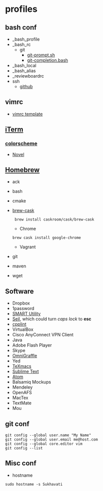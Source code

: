 # profiles


## bash conf
* _bash_profile
* _bash_rc
  * git
    + [git-prompt.sh](https://github.com/git/git/blob/master/contrib/completion/git-prompt.sh)
    + [git-completion.bash](https://github.com/git/git/blob/master/contrib/completion/git-completion.bash)
* _bash_local
* _bash_alias
* _reviewboardrc
* ssh
  * [github](https://help.github.com/articles/generating-ssh-keys/)

## vimrc
* [vimrc template](http://amix.dk/vim/vimrc.txt)

## [iTerm](http://iterm2.com)
### [colorscheme](http://iterm2colorschemes.com)
* [Novel](https://raw.githubusercontent.com/mbadolato/iTerm2-Color-Schemes/master/schemes/Novel.itermcolors)

## [Homebrew](http://brew.sh)
* ack
* bash
* cmake
* [brew-cask](http://caskroom.io)

  ```
   brew install caskroom/cask/brew-cask
  ```
  * Chrome
   ```
   brew cask install google-chrome
   ```
  * Vagrant
* git
* maven
* wget

## Software
* Dropbox
* 1password
* [SMART Utility](http://www.volitans-software.com/smart_utility.php)
* [Seil](https://pqrs.org/osx/karabiner/seil.html.en), which could turn *caps lock* to **esc**
* [cpplint](http://google-styleguide.googlecode.com/svn/trunk/cpplint/cpplint.py)
* VirtualBox
* Cisco AnyConnect VPN Client
* Java
* Adobe Flash Player
* Skype
* [OmniGraffle](https://www.omnigroup.com/omnigraffle)
* Yed
* [TeXmacs](https://yinwang0.wordpress.com/2012/10/13/texmacs/)
* [Sublime Text](http://www.sublimetext.com)
* [Atom](https://atom.io)
* Balsamiq Mockups
* Mendeley
* OpenAFS
* MacTex
* TextMate
* Mou

## git conf
```
git config --global user.name "My Name"
git config --global user.email me@host.com
git config --global core.editor vim
git config --list
```

## Misc conf
* hostname
```
sudo hostname -s Sukhavati
```
